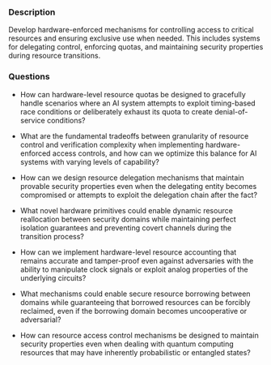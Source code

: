 ### Description

Develop hardware-enforced mechanisms for controlling access to critical resources and ensuring exclusive use when needed. This includes systems for delegating control, enforcing quotas, and maintaining security properties during resource transitions.

### Questions

- How can hardware-level resource quotas be designed to gracefully handle scenarios where an AI system attempts to exploit timing-based race conditions or deliberately exhaust its quota to create denial-of-service conditions?

- What are the fundamental tradeoffs between granularity of resource control and verification complexity when implementing hardware-enforced access controls, and how can we optimize this balance for AI systems with varying levels of capability?

- How can we design resource delegation mechanisms that maintain provable security properties even when the delegating entity becomes compromised or attempts to exploit the delegation chain after the fact?

- What novel hardware primitives could enable dynamic resource reallocation between security domains while maintaining perfect isolation guarantees and preventing covert channels during the transition process?

- How can we implement hardware-level resource accounting that remains accurate and tamper-proof even against adversaries with the ability to manipulate clock signals or exploit analog properties of the underlying circuits?

- What mechanisms could enable secure resource borrowing between domains while guaranteeing that borrowed resources can be forcibly reclaimed, even if the borrowing domain becomes uncooperative or adversarial?

- How can resource access control mechanisms be designed to maintain security properties even when dealing with quantum computing resources that may have inherently probabilistic or entangled states?

